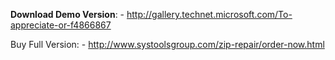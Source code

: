 <strong>Download Demo Version</strong>: - <a href='http://gallery.technet.microsoft.com/To-appreciate-or-f4866867'><a href='http://gallery.technet.microsoft.com/To-appreciate-or-f4866867'>http://gallery.technet.microsoft.com/To-appreciate-or-f4866867</a></a>

Buy Full Version: - <a href='http://www.systoolsgroup.com/zip-repair/order-now.html'><a href='http://www.systoolsgroup.com/zip-repair/order-now.html'>http://www.systoolsgroup.com/zip-repair/order-now.html</a></a>